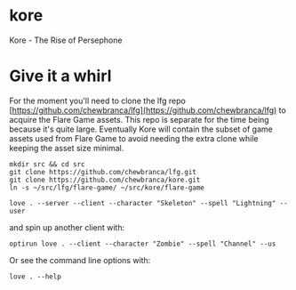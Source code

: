 # kore
Kore - The Rise of Persephone

# Give it a whirl

For the moment you'll need to clone the lfg repo
[https://github.com/chewbranca/lfg](https://github.com/chewbranca/lfg) to
acquire the Flare Game assets. This repo is separate for the time being because
it's quite large. Eventually Kore will contain the subset of game assets used
from Flare Game to avoid needing the extra clone while keeping the asset size
minimal.

```
mkdir src && cd src
git clone https://github.com/chewbranca/lfg.git
git clone https://github.com/chewbranca/kore.git
ln -s ~/src/lfg/flare-game/ ~/src/kore/flare-game
```


```
love . --server --client --character "Skeleton" --spell "Lightning" --user
```

and spin up another client with:

```
optirun love . --client --character "Zombie" --spell "Channel" --us
```

Or see the command line options with:

```
love . --help
```
